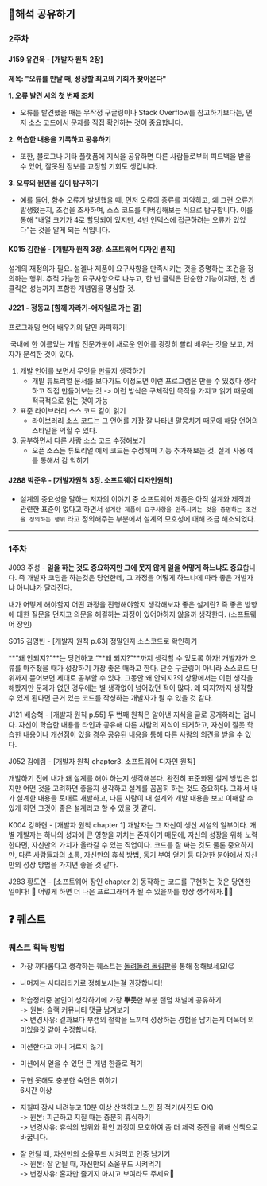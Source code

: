 ## 📖해석 공유하기

### 2주차
#### J159 유건욱  - [개발자 원칙 2장]
**제목: "오류를 만날 때, 성장할 최고의 기회가 찾아온다"**    
    
**1. 오류 발견 시의 첫 번째 조치**

- 오류를 발견했을 때는 무작정 구글링이나 Stack Overflow를 참고하기보다는, 먼저 소스 코드에서 문제를 직접 확인하는 것이 중요합니다.
 
**2. 학습한 내용을 기록하고 공유하기**

- 또한, 블로그나 기타 플랫폼에 지식을 공유하면 다른 사람들로부터 피드백을 받을 수 있어, 잘못된 정보를 교정할 기회도 생깁니다.

**3. 오류의 원인을 깊이 탐구하기**

- 예를 들어, 함수 오류가 발생했을 때, 먼저 오류의 종류를 파악하고, 왜 그런 오류가 발생했는지, 조건을 조사하며, 소스 코드를 디버깅해보는 식으로 탐구합니다. 이를 통해 "배열 크기가 4로 할당되어 있지만, 4번 인덱스에 접근하려는 오류가 있었다"는 것을 알게 되는 식입니다.


#### K015 김한울 - [개발자 원칙 3장. 소프트웨어 디자인 원칙]
설계의 재정의가 필요. 설곌나 제품이 요구사항을 만족시키는 것을 증명하는 조건을 정의하는 행위. 추적 가능한 요구사항으로 나누고, 한 번 클릭은 단순한 기능이지만, 천 번 클릭은 성능까지 포함한 개념임을 명심할 것.

#### J221 - 정동교 [함께 자라기-애자일로 가는 길]
    
프로그래밍 언어 배우기의 달인 카피하기!
    
 국내에 한 이름있는 개발 전문가분이 새로운 언어를 굉장히 빨리 배우는 것을 보고, 저자가 분석한 것이 있다.
    
1. 개발 언어를 보면서 무엇을 만들지 생각하기
	- 개발 튜토리얼 문서를 보다가도 이정도면 이런 프로그램은 만들 수 있겠다 생각하고 직접 만들어보는 것
	-> 이런 방식은 구체적인 목적을 가지고 읽기 때문에 적극적으로 읽는 것이 가능
2. 표준 라이브러리 소스 코드 같이 읽기
	- 라이브러리 소스 코드는 그 언어를 가장 잘 나타낸 말뭉치기 때문에 해당 언어의 스타일을 익힐 수 있다.
3. 공부하면서 다른 사람 소스 코드 수정해보기
	- 오픈 소스든 튜토리얼 예제 코드든 수정해며 기능 추가해보는 것. 실제 사용 예를 통해서 감 익히기
    
#### J288 박준우 - [개발자원칙 3장. 소프트웨어 디자인원칙]
- 설계의 중요성을 말하는 저자의 이야기 중 소프트웨어 제품은 아직 설계와 제작과 관련한 표준이 없다고 하면서 `설계란 제품이 요구사항을 만족시키는 것을 증명하는 조건을 정의하는 행위` 라고 정의해주는 부분에서 설계의 모호성에 대해 조금 해소되었다.



---

### 1주차

J093 주성 -  **일을 하는 것도 중요하지만 그에 못지 않게 일을 어떻게 하느냐도 중요**합니다. 즉 개발자 코딩을 하는것은 당연한데, 그 과정을 어떻게 하느냐에 따라 좋은 개발자냐 아니냐가 달라진다. 

내가 어떻게 해야할지 어떤 과정을 진행해야할지 생각해보자 좋은 설계란? 즉 좋은 방향에 대한 질문을 던지고 의문을 해결하는 과정이 있어야하지 않을까 생각한다. (소프트웨어 장인)

S015 김영빈 - [개발자 원칙  p.63] 정말인지 소스코드로 확인하기

**“왜 안되지?”**는 당연하고 “**왜 되지?”**까지 생각할 수 있도록 하자!
개발자가 오류를 마주쳤을 때가 성장하기 가장 좋은 때라고 한다. 단순 구글링이 아니라 소스코드 단위까지 뜯어보면 제대로 공부할 수 있다. 그동안 왜 안되지?의 상황에서는 이런 생각을 해봤지만 문제가 없던 경우에는 별 생각없이 넘어갔던 적이 많다. 왜 되지?까지 생각할 수 있게 된다면 근거 있는 코드를 작성하는 개발자가 될 수 있을 것 같다.

J121 배승혁 - [개발자 원칙 p.55] 두 번째 원칙은 알아낸 지식을 글로 공개하라는 겁니다.
  자신이 학습한 내용을 타인과 공유해 다른 사람의 지식이 되게하고, 자신이 잘못 학습한 내용이나 개선점이 있을 경우 공유된 내용을 통해 다른 사람의 의견을 받을 수 있다.

J052 김예림 - [개발자 원칙 chapter3. 소프트웨어 디자인 원칙]

개발하기 전에 내가 왜 설계를 해야 하는지 생각해본다. 완전히 표준화된 설계 방법은 없지만 어떤 것을 고려하면 좋을지 생각하고 설계를 꼼꼼히 하는 것도 중요하다. 그래서 내가 설계한 내용을 토대로 개발하고, 다른 사람이 내 설계와 개발 내용을 보고 이해할 수 있게 하면 그것이 좋은 설계라고 할 수 있을 것 같다.

K004  강하현 - [개발자 원칙 chapter 1]  개발자는 그 자신이 생산 시설의 일부이다. 개별 개발자는 하나의 성과에 큰 영향을 끼치는 존재이기 때문에, 자신의 성장을 위해 노력한다면, 자신만의 가치가 올라갈 수 있는 직업이다.  코드를 잘 짜는 것도 물론 중요하지만, 다른 사람들과의 소통, 자신만의 휴식 방법, 동기 부여 얻기 등 다양한 분야에서  자신만의 성장 방법을 가지면 좋을 것 같다. 

J283 황도연 - [소프트웨어 장인 chapter 2] 동작하는 코드를 구현하는 것은 당연한 일이다! 💯
어떻게 하면 더 나은 프로그래머가 될 수 있을까를 항상 생각하자.🧑‍💻

## ❓ 퀘스트
### 퀘스트 획득 방법
- 가장 까다롭다고 생각하는 퀘스트는 [돌려돌려 돌림판]()을 통해 정해보세요!😉
- 나머지는 사다리타기로 정해보시는걸 권장합니다!

- 학습정리중 본인이 생각하기에 가장 **뿌듯**한 부분 랜덤 채널에 공유하기    
    -> 원본: 슬랙 커뮤니티 댓글 남겨보기    
    -> 변경사유: 결과보다 부캠의 철학을 느끼며 성장하는 경험을 남기는게 더욱더 의미있을것 같아 수정합니다.    
- 미션한다고 끼니 거르지 않기
    
- 미션에서 얻을 수 있던 큰 개념 한줄로 적기
    
- 구현 못해도 충분한 숙면은 취하기    
    6시간 이상
- 지칠때 잠시 내려놓고 10분 이상 산책하고 느낀 점 적기(사진도 OK)    
	-> 원본: 피곤하고 지칠 때는 충분히 휴식하기    
	-> 변경사유: 휴식의 범위와 확인 과정이 모호하여 좀 더 체력 증진을 위해 산책으로 바꿉니다.    
- 잘 안될 때, 자신만의 소울푸드 시켜먹고 인증 남기기    
	-> 원본: 잘 안될 때, 자신만의 소울푸드 시켜먹기    
	-> 변경사유: 혼자만 즐기지 마시고 보여라도 주세요🥺
